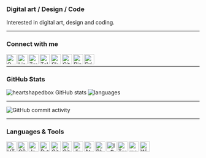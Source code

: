 ### Digital art / Design / Code
Interested in digital art, design and coding.

----

### Connect with me
[<img align="left" alt="Gmail" title="Gmail" width="26px" src="https://user-images.githubusercontent.com/27690717/165532326-df1f6d81-3c04-48fe-9f2c-3ee0cf8d411a.png" />][gmail]
[<img align="left" alt="LinkedIn" title="LinkedIn" width="26px" src="https://user-images.githubusercontent.com/27690717/165531718-eaa257d6-c292-40e5-8371-67044869c899.png" />][linkedin]
[<img align="left" alt="Twitter" title="Twitter" width="26px" src="https://user-images.githubusercontent.com/27690717/165530791-cb5ac5fb-971c-4211-89b6-9ecde092c8b9.png" />][twitter]
[<img align="left" alt="Telegram" title="Telegram" width="26px" src="https://user-images.githubusercontent.com/27690717/165527901-17c517d0-d0f2-4d22-bd6c-1612b10ad85a.png" />][telegram]
[<img align="left" alt="Skype" title="Skype" width="26px" src="https://user-images.githubusercontent.com/27690717/165534799-b17b819c-438b-4a3a-97bc-303f2f62dc87.png" />][skype]
[<img align="left" alt="GitHub" title="GitHub" width="26px" src="https://user-images.githubusercontent.com/27690717/165533688-74e3a378-c77f-4b6b-b315-c84794cb0357.png" />][github]
[<img align="left" alt="Pinteret" title="Pinteret" width="26px" src="https://user-images.githubusercontent.com/27690717/165534992-43eee375-af42-497a-bfc2-658b2992e029.png" />][pinteret]
[<img align="left" alt="Dribble" title="Dribble" width="26px" src="https://user-images.githubusercontent.com/27690717/165535579-9fa81109-d73a-465d-b7e9-a1a3cb092a96.png" />][dribble]

[gmail]: mailto:babenko.dmitry.mail@gmail.com
[linkedin]: https://www.linkedin.com/in/dmitry-babenko-%F0%9F%87%BA%F0%9F%87%A6-6aab3b168
[github]: https://github.com/heartshapedbox
[twitter]: https://twitter.com/BabenkoDmitry
[telegram]: https://t.me/BabenkoDmitry
[skype]: https://join.skype.com/invite/ahRruuzbYjx6
[pinteret]: https://pin.it/5VXs2m9
[dribble]: https://dribbble.com/dmitrybabenko
<br />

----

### GitHub Stats
![heartshapedbox GitHub stats](https://github-readme-stats.vercel.app/api?username=heartshapedbox&custom_title=GitHubStats&show_icons=true&theme=tokyonight&bg_color=110,0d1117,1a1b27&hide_border=true)
![languages](https://github-readme-stats.vercel.app/api/top-langs/?username=heartshapedbox&layout=compact&theme=tokyonight&bg_color=110,0d1117,1a1b27&hide_border=true)

----

![GitHub commit activity](https://img.shields.io/github/commit-activity/m/heartshapedbox/python?color=orange)

----

### Languages & Tools
<img align="left" alt="HTML" title="HTML" width="26px" src="https://user-images.githubusercontent.com/27690717/165400714-38f3eb60-5189-4163-9431-41eb906c1be6.png" />
<img align="left" alt="CSS" title="CSS" width="26px" src="https://user-images.githubusercontent.com/27690717/165400718-7aa854fc-22c0-46f8-8d5f-cf8e7fc3d2d1.png" />
<img align="left" alt="JavaScript" title="JavaScript" width="26px" src="https://user-images.githubusercontent.com/27690717/165400083-a38f99ae-7029-423b-a49f-4f3001d596bd.png" />
<img align="left" alt="Python" title="Python" width="26px" src="https://user-images.githubusercontent.com/27690717/165398445-11f2293b-8b2e-403b-86ef-85d95152905f.png" />
<img align="left" alt="GitHub" title="GitHub" width="26px" src="https://user-images.githubusercontent.com/27690717/165397681-55acb06c-1d02-4922-87ff-2b90f80f1e9f.png" />
<img align="left" alt="Git" title="Git" width="26px" src="https://user-images.githubusercontent.com/27690717/165401597-30d07762-d52b-4697-bbbf-79a0c8082cb5.png" />
<img align="left" alt="Jira" title="Jira" width="26px" src="https://user-images.githubusercontent.com/27690717/165532114-9bbf584d-aae6-4bbc-87da-4eb313ed42ee.png" />
<img align="left" alt="Atom" title="Atom" width="26px" src="https://user-images.githubusercontent.com/27690717/165403951-e7f31325-6b36-4e76-9ce2-432142b0b3b0.png" />
<img align="left" alt="Photoshop" title="Adobe Photoshop" width="26px" src="https://user-images.githubusercontent.com/27690717/165407869-b475f554-afe6-4987-a182-efa4654ba231.png" />
<img align="left" alt="InDesign" title="Adobe InDesign" width="26px" src="https://user-images.githubusercontent.com/27690717/165407926-072dbd2a-ba0e-4ad6-92ea-5b7437acee31.png" />
<img align="left" alt="Terminal" title="Terminal" width="26px" src="https://user-images.githubusercontent.com/27690717/165402531-d97eef56-ccd5-44c0-849c-a9abd14c99bb.png" />
<img hover {
  background-color: yellow;
} align="left" alt="macOS" title="macOS" width="26px" src="https://user-images.githubusercontent.com/27690717/165397260-a7462ff1-dfd9-49c4-bc4d-581e5765224c.png" />
<img align="left" alt="Windows" title="Windows" width="26px" src="https://user-images.githubusercontent.com/27690717/165530945-512e8258-a13f-4f65-8ce3-ad673858de8e.png" />

<!---
heartshapedbox/heartshapedbox is a ✨ special ✨ repository because its `README.md` (this file) appears on your GitHub profile.
You can click the Preview link to take a look at your changes.
--->

